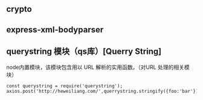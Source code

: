 ## crypto





## express-xml-bodyparser

## querystring 模块（qs库）[Querry String]

node内置模块，该模块包含用以 URL 解析的实用函数。（对URL 处理的相关模块）

```
const querystring = require('querystring');
axios.post('http://heweiliang.com/',querrystring.stringify({foo:'bar'}));
```

#